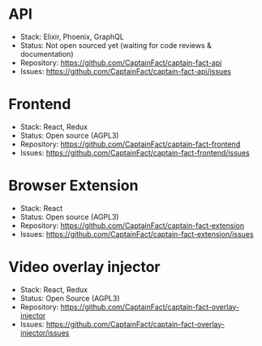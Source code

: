 # API

* Stack: Elixir, Phoenix, GraphQL
* Status: Not open sourced yet (waiting for code reviews & documentation)
* Repository: https://github.com/CaptainFact/captain-fact-api
* Issues: https://github.com/CaptainFact/captain-fact-api/issues

# Frontend

* Stack: React, Redux
* Status: Open source (AGPL3)
* Repository: https://github.com/CaptainFact/captain-fact-frontend
* Issues: https://github.com/CaptainFact/captain-fact-frontend/issues

# Browser Extension

* Stack: React
* Status: Open source (AGPL3)
* Repository: https://github.com/CaptainFact/captain-fact-extension
* Issues: https://github.com/CaptainFact/captain-fact-extension/issues

# Video overlay injector

* Stack: React, Redux
* Status: Open Source (AGPL3)
* Repository: https://github.com/CaptainFact/captain-fact-overlay-injector
* Issues: https://github.com/CaptainFact/captain-fact-overlay-injector/issues